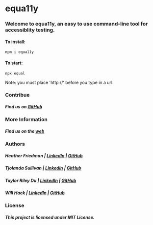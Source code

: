 # equa11y

### Welcome to equa11y, an easy to use command-line tool for accessiblity testing.

#### To install:

```
npm i equa11y
```

#### To start:

```
npx equal
```

Note: you must place 'http://' before you type in a url.

### Contribue

##### Find us on [GitHub](https://github.com/oslabs-beta/equa11y)

### More Information

##### Find us on the [web](http://www.equa11y.com)

### Authors

##### Heather Friedman | [LinkedIn](https://www.linkedin.com/in/hgfriedman/) | [GitHub](https://github.com/heatherfriedman)

##### Tjolanda Sullivan | [LinkedIn](https://www.linkedin.com/in/willhack/) | [GitHub](https://github.com/willhack)

##### Taylor Riley Du | [LinkedIn](https://www.linkedin.com/in/taylorsriley/) | [GitHub](https://github.com/taylordu)

##### Will Hack | [LinkedIn]() | [GitHub]()

### License

##### This project is licensed under MIT License.
